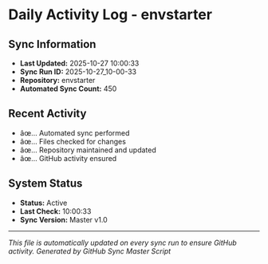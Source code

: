 ﻿# Daily Activity Log - envstarter

## Sync Information
- **Last Updated:** 2025-10-27 10:00:33
- **Sync Run ID:** 2025-10-27_10-00-33
- **Repository:** envstarter
- **Automated Sync Count:** 450

## Recent Activity
- âœ… Automated sync performed
- âœ… Files checked for changes
- âœ… Repository maintained and updated
- âœ… GitHub activity ensured

## System Status
- **Status:** Active
- **Last Check:** 10:00:33
- **Sync Version:** Master v1.0

---
*This file is automatically updated on every sync run to ensure GitHub activity.*
*Generated by GitHub Sync Master Script*
